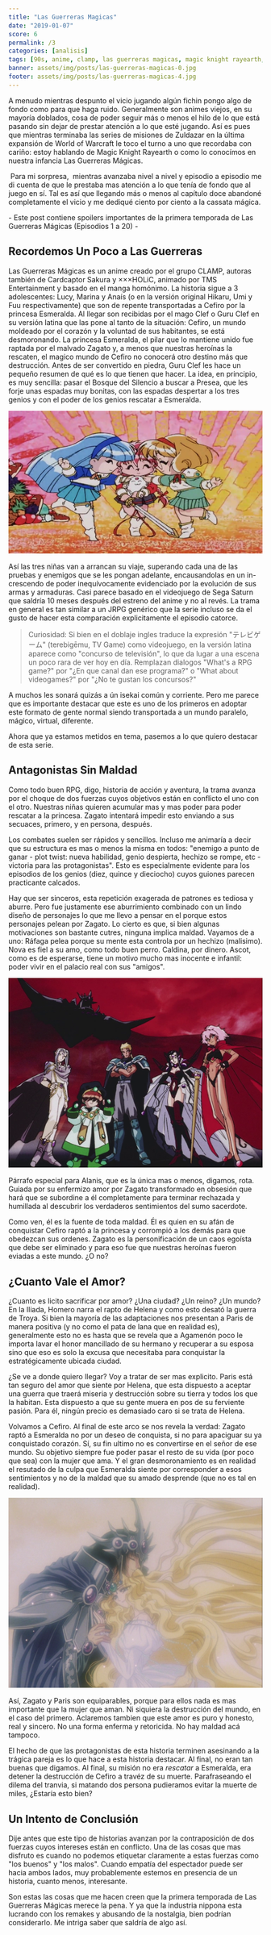 ```yaml
---
title: "Las Guerreras Magicas"
date: "2019-01-07"
score: 6
permalink: /3
categories: [analisis]
tags: [90s, anime, clamp, las guerreras magicas, magic knight rayearth, retro]
banner: assets/img/posts/las-guerreras-magicas-0.jpg
footer: assets/img/posts/las-guerreras-magicas-4.jpg
---
```


A menudo mientras despunto el vicio jugando algún fichin pongo algo de fondo como para que haga ruido. Generalmente son animes viejos, en su mayoría doblados, cosa de poder seguir más o menos el hilo de lo que está pasando sin dejar de prestar atención a lo que esté jugando. Así es pues que mientras terminaba las series de misiones de Zuldazar en la última expansión de World of Warcraft le toco el turno a uno que recordaba con cariño: estoy hablando de Magic Knight Rayearth o como lo conocímos en nuestra infancia Las Guerreras Mágicas.

 Para mi sorpresa,  mientras avanzaba nivel a nivel y episodio a episodio me di cuenta de que le prestaba mas atención a lo que tenía de fondo que al juego en sí. Tal es así que llegando más o menos al capítulo doce abandoné completamente el vicio y me dediqué ciento por ciento a la cassata mágica.
<p class="spoiler-warning">
- Este post contiene spoilers importantes de la primera temporada de Las Guerreras Mágicas (Episodios 1 a 20) -
</p>

## Recordemos Un Poco a Las Guerreras

Las Guerreras Mágicas es un anime creado por el grupo CLAMP, autoras también de Cardcaptor Sakura y ×××HOLiC, animado por TMS Entertainment y basado en el manga homónimo. La historia sigue a 3 adolescentes: Lucy, Marina y Anaís (o en la versión original Hikaru, Umi y Fuu respectivamente) que son de repente transportadas a Cefiro por la princesa Esmeralda. Al llegar son recibidas por el mago Clef o Guru Clef en su versión latina que las pone al tanto de la situación: Cefiro, un mundo moldeado por el corazón y la voluntad de sus habitantes, se está desmoronando. La princesa Esmeralda, el pilar que lo mantiene unido fue raptada por el malvado Zagato y, a menos que nuestras heroínas la rescaten, el magico mundo de Cefiro no conocerá otro destino más que destrucción. Antes de ser convertido en piedra, Guru Clef les hace un pequeño resumen de qué es lo que tienen que hacer. La idea, en principio, es muy sencilla: pasar el Bosque del Silencio a buscar a Presea, que les forje unas espadas muy bonitas, con las espadas despertar a los tres genios y con el poder de los genios rescatar a Esmeralda.

![](/assets/img/posts/las-guerreras-magicas-1.png)

Así las tres niñas van a arrancan su viaje, superando cada una de las pruebas y enemigos que se les pongan adelante, encausandolas en un in-crescendo de poder inequívocamente evidenciado por la evolución de sus armas y armaduras. Casi parece basado en el videojuego de Sega Saturn que saldría 10 meses después del estreno del anime y no al revés. La trama en general es tan similar a un JRPG genérico que la serie incluso se da el gusto de hacer esta comparación explicitamente el episodio catorce.

> Curiosidad: Si bien en el doblaje ingles traduce la expresión "テレビゲーム" (terebigēmu, TV Game) como videojuego, en la versión latina aparece como "concurso de televisión", lo que da lugar a una escena un poco rara de ver hoy en día. Remplazan dialogos "What's a RPG game?" por "¿En que canal dan ese programa?" o "What about videogames?" por "¿No te gustan los concursos?"

A muchos les sonará quizás a ún isekai común y corriente. Pero me parece que es importante destacar que este es uno de los primeros en adoptar este formato de gente normal siendo transportada a un mundo paralelo, mágico, virtual, diferente.

Ahora que ya estamos metidos en tema, pasemos a lo que quiero destacar de esta serie.

## Antagonistas Sin Maldad

Como todo buen RPG, digo, historia de acción y aventura, la trama avanza por el choque de dos fuerzas cuyos objetivos están en conflicto el uno con el otro. Nuestras niñas quieren acumular mas y mas poder para poder rescatar a la princesa. Zagato intentará impedir esto enviando a sus secuaces, primero, y en persona, después.

Los combates suelen ser rápidos y sencillos. Incluso me animaría a decir que su estructura es mas o menos la misma en todos: "enemigo a punto de ganar - plot twist: nueva habilidad, genio despierta, hechizo se rompe, etc - victoria para las protagonistas". Esto es especialmente evidente para los episodios de los genios (diez, quince y dieciocho) cuyos guiones parecen practicante calcados.

Hay que ser sinceros, esta repetición exagerada de patrones es tediosa y aburre. Pero fue justamente ese aburrimiento combinado con un lindo diseño de personajes lo que me llevo a pensar en el porque estos personajes pelean por Zagato. Lo cierto es que, si bien algunas motivaciones son bastante cutres, ninguna implica maldad. Vayamos de a uno: Ráfaga pelea porque su mente esta controla por un hechizo (malisimo). Nova es fiel a su amo, como todo buen perro. Caldina, por dinero. Ascot, como es de esperarse, tiene un motivo mucho mas inocente e infantil: poder vivir en el palacio real con sus "amigos".

![](/assets/img/posts/las-guerreras-magicas-2.png)

Párrafo especial para Alanis, que es la única mas o menos, digamos, rota. Guiada por su enfermizo amor por Zagato transformado en obsesión que hará que se subordine a él completamente para terminar rechazada y humillada al descubrir los verdaderos sentimientos del sumo sacerdote.

Como ven, él es la fuente de toda maldad. Él es quien en su afán de conquistar Cefiro raptó a la princesa y corrompió a los demás para que obedezcan sus ordenes. Zagato es la personificación de un caos egoísta que debe ser eliminado y para eso fue que nuestras heroínas fueron eviadas a este mundo. ¿O no?

## ¿Cuanto Vale el Amor?

¿Cuanto es licito sacrificar por amor? ¿Una ciudad? ¿Un reino? ¿Un mundo? En la Iliada, Homero narra el rapto de Helena y como esto desató la guerra de Troya. Si bien la mayoría de las adaptaciones nos presentan a Paris de manera positiva (y no como el pata de lana que en realidad es), generalmente esto no es hasta que se revela que a Agamenón poco le importa lavar el honor mancillado de su hermano y recuperar a su esposa sino que eso es solo la excusa que necesitaba para conquistar la estratégicamente ubicada ciudad.

¿Se ve a donde quiero llegar? Voy a tratar de ser mas explicito. Paris está tan seguro del amor que siente por Helena, que esta dispuesto a aceptar una guerra que traerá miseria y destrucción sobre su tierra y todos los que la habitan. Esta dispuesto a que su gente muera en pos de su ferviente pasión. Para él, ningún precio es demasiado caro si se trata de Helena.

Volvamos a Cefiro. Al final de este arco se nos revela la verdad: Zagato raptó a Esmeralda no por un deseo de conquista, si no para apaciguar su ya conquistado corazón. Sí, su fin ultimo no es convertirse en el señor de ese mundo. Su objetivo siempre fue poder pasar el resto de su vida (por poco que sea) con la mujer que ama. Y el gran desmoronamiento es en realidad el resutado de la culpa que Esmeralda siente por corresponder a esos sentimientos y no de la maldad que su amado desprende (que no es tal en realidad).

![](/assets/img/posts/las-guerreras-magicas-3.png)

Así, Zagato y Paris son equiparables, porque para ellos nada es mas importante que la mujer que aman. Ni siquiera la destrucción del mundo, en el caso del primero. Aclaremos tambien que este amor es puro y honesto, real y sincero. No una forma enferma y retoricida. No hay maldad acá tampoco.

El hecho de que las protagonistas de esta historia terminen asesinando a la trágica pareja es lo que hace a esta historia destacar. Al final, no eran tan buenas que digamos. Al final, su misión no era _rescatar_ a Esmeralda, era detener la destrucción de Cefiro a travéz de su muerte. Parafraseando el dilema del tranvia, si matando dos persona pudieramos evitar la muerte de miles, ¿Estaría esto bien?

## Un Intento de Conclusión

Dije antes que este tipo de historias avanzan por la contraposición de dos fuerzas cuyos intereses están en conflicto. Una de las cosas que mas disfruto es cuando no podemos etiquetar claramente a estas fuerzas como "los buenos" y "los malos". Cuando empatía del espectador puede ser hacia ambos lados, muy probablemente estemos en presencia de un historia, cuanto menos, interesante.

Son estas las cosas que me hacen creen que la primera temporada de Las Guerreras Mágicas merece la pena. Y ya que la industria nippona esta lucrando con los remakes y abusando de la nostalgia, bien podrían considerarlo. Me intriga saber que saldría de algo así.

